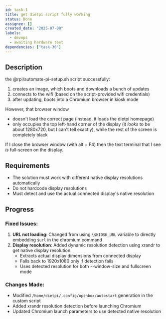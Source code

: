 ```yaml
---
id: task-1
title: get dietpi script fully working
status: Done
assignee: []
created_date: "2025-07-08"
labels:
  - devops
  - awaiting hardware test
dependencies: ["task-30"]
---
```


## Description

the @rpi/automate-pi-setup.sh script successfully:

1. creates an image, which boots and downloads a bunch of updates
2. connects to the wifi (based on the script-provided wifi credentials)
3. after updating, boots into a Chromium browser in kiosk mode

However, that browser window

- doesn't load the correct page (instead, it loads the dietpi homepage)
- only occupies the top left-hand corner of the display (it _looks_ to be about
  1280x720, but I can't tell exactly), while the rest of the screen is
  completely black

If I close the browser window (with alt + F4) then the text terminal that I see
_is_ full-screen on the display.

## Requirements

- The solution must work with different native display resolutions automatically
- Do not hardcode display resolutions
- Must detect and use the actual connected display's native resolution

## Progress

### Fixed Issues:

1. **URL not loading**: Changed from using `\$KIOSK_URL` variable to directly
   embedding `$url` in the chromium command
2. **Display resolution**: Added dynamic resolution detection using xrandr to
   get native display resolution
   - Extracts actual display dimensions from connected display
   - Falls back to 1920x1080 only if detection fails
   - Uses detected resolution for both --window-size and fullscreen mode

### Changes Made:

- Modified `/home/dietpi/.config/openbox/autostart` generation in the custom
  script
- Added xrandr resolution detection before launching Chromium
- Updated Chromium launch parameters to use detected native resolution

